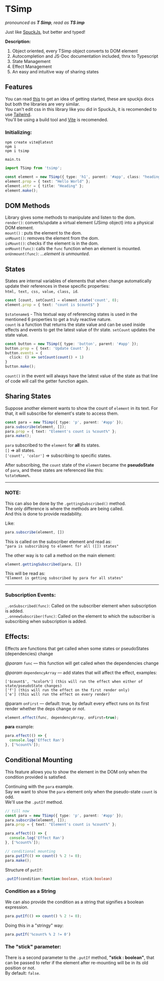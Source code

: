 # TSimp
*pronounced as **T Simp**, read as **TS imp***<br>

Just like [SpuckJs](https://github.com/spuckhafte/spuckjs), but better and typed!

**Description:**
  1. Object oriented, every TSimp object converts to DOM element
  2. Autocompletion and JS-Doc documentation included, thnx to Typescript
  3. State Management
  4. Effect Management
  5. An easy and intuitive way of sharing states
  
## Features
You can read [this](https://spuckjs.netlify.app/gettingstarted/) to get an idea of getting started, these are spuckjs docs but both the libraries are very similar.<br>
You can't edit css in this library like you did in SpuckJs, it is recomended to use [Tailwind](https://www.npmjs.com/package/tailwindcss).<br>
You'll be using a build tool and [Vite](https://www.npmjs.com/package/vite) is recomended.

### Initializing:
```
npm create vite@latest
npm i
npm i tsimp
```
`main.ts`
```ts
import TSimp from 'tsimp';

const element = new TSimp({ type: 'h1', parent: '#app', class: "heading", id: "head" });
element.prop = { text: "Hello World" };
element.attr = { title: "Heading" };
element.make();
```

## DOM Methods
Library gives some methods to manipulate and listen to the dom.<br>
`render()`: converts/update a virtual element (JSimp object) into a physical DOM element.<br>
`mount()` : puts the element to the dom.<br>
`unMount()`: removes the element from the dom.<br>
`isMount()`: checks if the element is in the dom.<br>
`onMount(func)`: calls the `func` function when an element is mounted.<br>
`onUnmount(func)`: *...element is unmounted*.<br>

## States
States are internal variables of elements that when change automatically update their references in these specific properties:<br> 
`html, text, css, value, class, id`.

```ts
const [count, setCount] = element.state('count', 0);
element.prop = { text: "count is $count$" }
```
`$statename$` - This textual way of referencing states is used in the mentioned 6 properties to get a truly reactive nature.<br>
`count` is a function that returns the state value and can be used inside effects and events to get the latest value of thr state.
`setCount` updates the state value.

```ts
const button = new TSimp({ type: 'button', parent: '#app' });
button.prop = { text: 'Update Count' };
button.events = {
  click: () => setCount(count() + 1)
}
button.make();
```
`count()` in the event will always have the latest value of the state as that line of code will call the getter function again.

## Sharing States
Suppose another element wants to show the count of `element` in its text. For that, it will subscribe for element's state to access them.

```ts
const para = new TSimp({ type: 'p', parent: '#app' });
para.subscribe(element, []);
para.prop = { text: "Element's count is %count%" };
para.make();
```
`para` subscribed to the `element` for **all** its states.<br>
`[]` => all states.<br>
`['count', 'color']` => subscribing to specific states.

After subscribing, the `count` state of the `element` became the **pseudoState** of `para`, and these states are referenced like this:<br>
`%stateName%`.
<hr>

### NOTE:
This can also be done by the `.gettingSubscribed()` method.<br>
The only difference is where the methods are being called.<br>
And this is done to provide readability.

Like:
```ts
para.subscribe(element, [])
```
This is called on the subscriber element and read as: <br>
`"para is subscribing to element for all ([]) states"`

The other way is to call a method on the main element:
```ts
element.gettingSubscribed(para, [])
```
This will be read as: <br>
`"Element is getting subscribed by para for all states"`
<hr>

### Subscription Events:
`_.onSubscribed(func)`: Called on the subscriber element when subscription is added.<br>
`_.onnewSubscriber(func)`: Called on the element to which the subscriber is subscribing when subscription is added.

## Effects:
Effects are functions that get called when some states or pseudoStates (dependencies) change

*@param* `func` — this function will get called when the dependencies change

*@param* `dependencyArray` — add states that will affect the effect, examples:<br>
```
['$count$', '%color%'] (this will run the effect when either of state/pseudoState changes)
['f'] (this will run the effect on the first render only)
['e'] (this will run the effect on every render)
```

@param `onFirst` — default: true, by default every effect runs on its first render whether the deps change or not.
```ts
element.effect(func, dependencyArray, onFirst=true);
```

**para** example:
```ts
para.effect(() => {
  console.log('Effect Ran')
}, ['%count%']);
```

## Conditional Mounting
This feature allows you to show the element in the DOM only when the condition provided is satisfied.

Continuing with the `para` example.<br>
Say we want to show the `para` element only when the pseudo-state `count` is odd.<br>
We'll use the `.putIf` method.<br>

```ts
// till now
const para = new TSimp({ type: 'p', parent: '#app' });
para.subscribe(element, []);
para.prop = { text: "Element's count is %count%" };

para.effect(() => {
  console.log('Effect Ran')
}, ['%count%']);

// conditional mounting
para.putIf(() => count() % 2 != 0);
para.make();
```
Structure of `putIf`:
```ts
.putIf(condition:function:boolean, stick:boolean)
```
### Condition as a String
We can also provide the condition as a string that signifies a boolean expression.
```ts
para.putIf(() => count() % 2 != 0);
```
Doing this in a "stringy" way:
```ts
para.putIf('%count% % 2 != 0')
```
### The "stick" parameter:
There is a second parameter to the `.putIf` method, **"stick : boolean"**, that can be passed to refer if the element after re-mounting will be in its old position or not.<br>
By default: `false`.